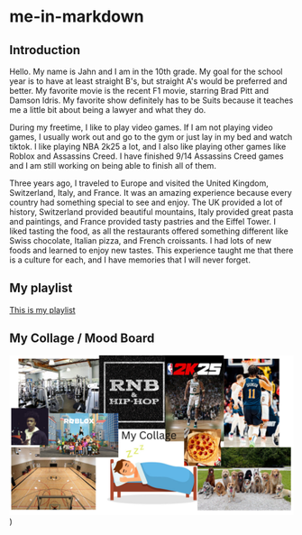 # me-in-markdown

## Introduction

Hello. My name is Jahn and I am in the 10th grade. My goal for the school year is to have at least straight B's, but straight A's would be preferred and better. My favorite movie is the recent F1 movie, starring Brad Pitt and Damson Idris. My favorite show definitely has to be Suits because it teaches me a little bit about being a lawyer and what they do.

During my freetime, I like to play video games. If I am not playing video games, I usually work out and go to the gym or just lay in my bed and watch tiktok. I like playing NBA 2k25 a lot, and I also like playing other games like Roblox and Assassins Creed. I have finished 9/14 Assassins Creed games and I am still working on being able to finish all of them.

Three years ago, I traveled to Europe and visited the United Kingdom, Switzerland, Italy, and France. It was an amazing experience because every country had something special to see and enjoy. The UK provided a lot of history, Switzerland provided beautiful mountains, Italy provided great pasta and paintings, and France provided tasty pastries and the Eiffel Tower. I liked tasting the food, as all the restaurants offered something different like Swiss chocolate, Italian pizza, and French croissants. I had lots of new foods and learned to enjoy new tastes. This experience taught me that there is a culture for each, and I have memories that I will never forget.

## My playlist

[This is my playlist](https://open.spotify.com/playlist/055LDs0LwpgNeMI853TwUa?si=000fdc4f3e54474e)

## My Collage / Mood Board

![My Collage](https://github.com/cruzington2121/me-in-markdown/blob/6ab8673cef262c88c30a6f73a26a1a06288ee335/My%20Collage%20(1).png))